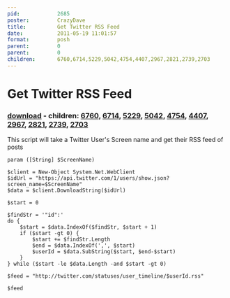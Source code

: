 ```yaml
---
pid:            2685
poster:         CrazyDave
title:          Get Twitter RSS Feed
date:           2011-05-19 11:01:57
format:         posh
parent:         0
parent:         0
children:       6760,6714,5229,5042,4754,4407,2967,2821,2739,2703
---
```


# Get Twitter RSS Feed

### [download](2685.ps1) - children: [6760](6760.md), [6714](6714.md), [5229](5229.md), [5042](5042.md), [4754](4754.md), [4407](4407.md), [2967](2967.md), [2821](2821.md), [2739](2739.md), [2703](2703.md)

This script will take a Twitter User's Screen name and get their RSS feed of posts

```posh
param ([String] $ScreenName)

$client = New-Object System.Net.WebClient
$idUrl = "https://api.twitter.com/1/users/show.json?screen_name=$ScreenName"
$data = $client.DownloadString($idUrl)

$start = 0

$findStr = '"id":'
do {
    $start = $data.IndexOf($findStr, $start + 1)
    if ($start -gt 0) {
        $start += $findStr.Length
        $end = $data.IndexOf(',', $start)
        $userId = $data.SubString($start, $end-$start)
    }
} while ($start -le $data.Length -and $start -gt 0)

$feed = "http://twitter.com/statuses/user_timeline/$userId.rss"

$feed

```
